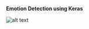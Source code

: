 **Emotion Detection using Keras**



![alt text](https://aglvxrxqskbvvufhspfrfw.coursera-apps.org/files/week2/KerasTutorial/images/face_images.png)

